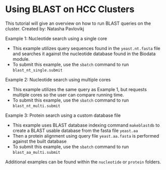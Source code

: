 # Using BLAST on HCC Clusters

This tutorial will give an overview on how to run BLAST queries on the cluster.
Created by: Natasha Pavlovikj

Example 1: Nucleotide search using a single core
 - This example utilizes query sequences found in the `yeast.nt.fasta` file and searches it against the nucleotide database found in the Biodata module.
 - To submit this example, use the `sbatch` command to run `blast_nt_single.submit`

Example	2: Nucleotide search using multiple cores                     
 - This example utilizes the same query as Example 1, but requests multiple cores so the user can compare running time.
 - To submit this example, use the `sbatch` command to run `blast_nt_multi.submit`     

Example 3: Protein search using a custom database file
 - This example uses BLAST database indexing command `makeblastdb` to create a BLAST usable database from the fasta file `yeast.aa`
 - Then a protein alignment using query file `yeast.aa.fasta` is performed against the built database
 - To submit this example, use the `sbatch` command to run `blast_aa_multi.submit`

Additional examples can be found within the `nucleotide` or `protein` folders.





